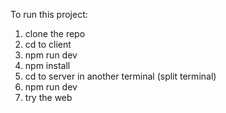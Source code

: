 To run this project:
1) clone the repo
2) cd to client
3) npm run dev
4) npm install
5) cd to server in another terminal (split terminal)
6) npm run dev
7) try the web
